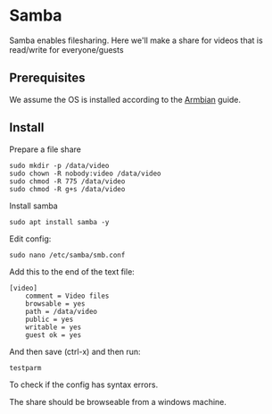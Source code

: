 # Samba

Samba enables filesharing. Here we'll make a share for videos that is read/write for everyone/guests

## Prerequisites

We assume the OS is installed according to the [Armbian](./ARMBIAN.md) guide.

## Install

Prepare a file share

    sudo mkdir -p /data/video
    sudo chown -R nobody:video /data/video
    sudo chmod -R 775 /data/video
    sudo chmod -R g+s /data/video

Install samba

    sudo apt install samba -y

Edit config:

    sudo nano /etc/samba/smb.conf

Add this to the end of the text file:

    [video]
        comment = Video files
        browsable = yes
        path = /data/video
        public = yes
        writable = yes
        guest ok = yes

And then save (ctrl-x) and then run:

    testparm

To check if the config has syntax errors.

The share should be browseable from a windows machine.
